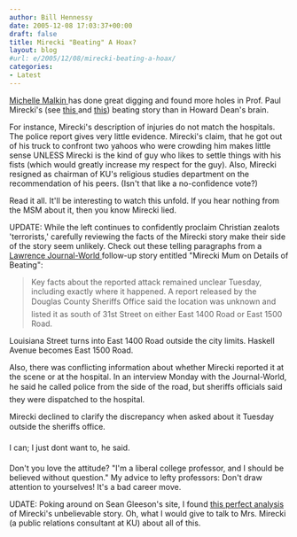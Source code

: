 ```yaml
---
author: Bill Hennessy
date: 2005-12-08 17:03:37+00:00
draft: false
title: Mirecki "Beating" A Hoax?
layout: blog
#url: e/2005/12/08/mirecki-beating-a-hoax/
categories:
- Latest
---
```


[Michelle Malkin ](https://michellemalkin.com/archives/004037.htm)has done great digging and found more holes in Prof. Paul Mirecki's (see [this ](https://www.billhennessy.com/?p=887)and [this](https://www.billhennessy.com/?p=886)) beating story than in Howard Dean's brain.

For instance, Mirecki's description of injuries do not match the hospitals.  The police report gives very little evidence.  Mirecki's claim, that he got out of his truck to confront two yahoos who were crowding him makes little sense UNLESS Mirecki is the kind of guy who likes to settle things with his fists (which would greatly increase my respect for the guy).  Also, Mirecki resigned as chairman of KU's religious studies department on the recommendation of his peers.   (Isn't that like a no-confidence vote?)

Read it all.  It'll be interesting to watch this unfold.  If you hear nothing from the MSM about it, then you know Mirecki lied.

UPDATE:  While the left continues to confidently proclaim Christian zealots 'terrorists,' carefully reviewing the facts of the Mirecki story make their side of the story seem unlikely.  Check out these telling paragraphs from a [Lawrence Journal-World ](https://www2.ljworld.com/news/2005/dec/07/mirecki_mum_details_beating/?city_local)follow-up story entitled "Mirecki Mum on Details of Beating":



> Key facts about the reported attack remained unclear Tuesday, including exactly where it happened. A report released by the Douglas County Sheriffs Office said the location was unknown and listed it as south of 31st Street on either East 1400 Road or East 1500 Road.

Louisiana Street turns into East 1400 Road outside the city limits. Haskell Avenue becomes East 1500 Road.

Also, there was conflicting information about whether Mirecki reported it at the scene or at the hospital. In an interview Monday with the Journal-World, he said he called police from the side of the road, but sheriffs officials said they were dispatched to the hospital.

Mirecki declined to clarify the discrepancy when asked about it Tuesday outside the sheriffs office.

I can; I just dont want to, he said.



Don't you love the attitude?  "I'm a liberal college professor, and I should be believed without question."  My advice to lefty professors:  Don't draw attention  to yourselves!  It's a bad career move.

UDATE:  Poking around on Sean Gleeson's site, I found [this perfect analysis ](https://sean.gleeson.us/2005/12/07/kansas-bigot-invents-crazy-attack-story)of Mirecki's unbelievable story.  Oh, what I would give to talk to Mrs. Mirecki (a public relations consultant at KU) about all of this.

